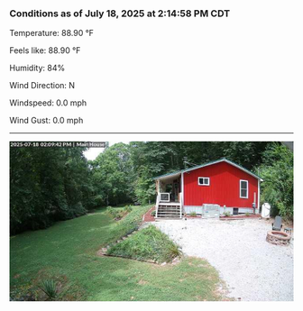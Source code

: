 ### Conditions as of July 18, 2025 at 2:14:58 PM CDT 

Temperature: 88.90 &deg;F

Feels like: 88.90 &deg;F

Humidity: 84%

Wind Direction: N

Windspeed: 0.0 mph

Wind Gust: 0.0 mph

---

<img src="./images/latest.jpeg"/>

